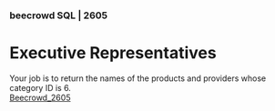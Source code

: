 ﻿### beecrowd SQL | 2605

# Executive Representatives

Your job is to return the names of the products and providers whose category ID is 6.\
[Beecrowd_2605](https://resources.beecrowd.com/repository/UOJ_2605_en.html)

